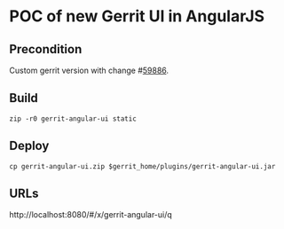 # POC of new Gerrit UI in AngularJS

## Precondition ##

Custom gerrit version with change #[59886](https://gerrit-review.googlesource.com/#/c/59886/).

## Build ##

`zip -r0 gerrit-angular-ui static`

## Deploy ##

`cp gerrit-angular-ui.zip $gerrit_home/plugins/gerrit-angular-ui.jar`

## URLs ##

http://localhost:8080/#/x/gerrit-angular-ui/q
